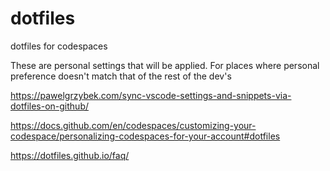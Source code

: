 # dotfiles
dotfiles for codespaces

These are personal settings that will be applied. 
For places where personal preference doesn't match that of the rest of the dev's 

https://pawelgrzybek.com/sync-vscode-settings-and-snippets-via-dotfiles-on-github/

https://docs.github.com/en/codespaces/customizing-your-codespace/personalizing-codespaces-for-your-account#dotfiles

https://dotfiles.github.io/faq/

